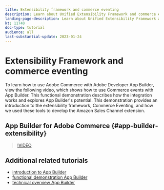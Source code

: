 ```yaml
---
title: Extensibility framework and commerce eventing
description: Learn about Unified Extensibility Framework and commerce evening
landing-page-description: Learn about Unified Extensibility Framework and commerce evening
kt: 11740
doc-type: tutorial
audience: all
last-substantial-update: 2023-01-24
---
```


# Extensibility Framework and commerce eventing

To learn how to use Adobe Commerce with Adobe Developer App Builder, view the following video, which shows how to use Commerce events with App Builder. This functional demonstration describes how the integration works and explores App Builder's potential. This demonstration provides an introduction to the extensibility framework, Commerce Eventing, and how we used these tools to develop the Amazon Sales Channel extension. 

## App Builder for Adobe Commerce {#app-builder-extensibility}

>[!VIDEO](https://video.tv.adobe.com/v/3413328)

## Additional related tutorials

- [introduction to App Builder](../app-builder/introduction-to-app-builder.md)
- [functional demonstration App Builder](../app-builder/app-builder-functional-demonstration.md)
- [technical overview App Builder](../app-builder/app-builder-technical-overview.md)
